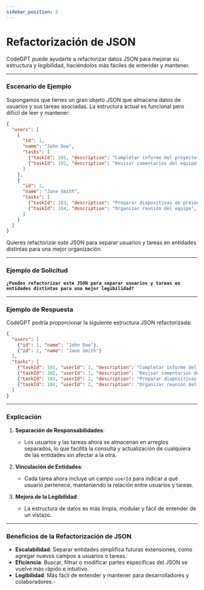 ```yaml
---
sidebar_position: 3
---
```

# Refactorización de JSON

CodeGPT puede ayudarte a refactorizar datos JSON para mejorar su estructura y legibilidad, haciéndolos más fáciles de entender y mantener.

---

### **Escenario de Ejemplo**

Supongamos que tienes un gran objeto JSON que almacena datos de usuarios y sus tareas asociadas. La estructura actual es funcional pero difícil de leer y mantener:

```json
{
  "users": [
    {
      "id": 1,
      "name": "John Doe",
      "tasks": [
        {"taskId": 101, "description": "Completar informe del proyecto", "status": "hecho"},
        {"taskId": 102, "description": "Revisar comentarios del equipo", "status": "pendiente"}
      ]
    },
    {
      "id": 2,
      "name": "Jane Smith",
      "tasks": [
        {"taskId": 103, "description": "Preparar diapositivas de presentación", "status": "hecho"},
        {"taskId": 104, "description": "Organizar reunión del equipo", "status": "en progreso"}
      ]
    }
  ]
}
```

Quieres refactorizar este JSON para separar usuarios y tareas en entidades distintas para una mejor organización.

---

### **Ejemplo de Solicitud**

**`¿Puedes refactorizar este JSON para separar usuarios y tareas en entidades distintas para una mejor legibilidad?`**

---

### **Ejemplo de Respuesta**

CodeGPT podría proporcionar la siguiente estructura JSON refactorizada:

```json
{
  "users": [
    {"id": 1, "name": "John Doe"},
    {"id": 2, "name": "Jane Smith"}
  ],
  "tasks": [
    {"taskId": 101, "userId": 1, "description": "Completar informe del proyecto", "status": "hecho"},
    {"taskId": 102, "userId": 1, "description": "Revisar comentarios del equipo", "status": "pendiente"},
    {"taskId": 103, "userId": 2, "description": "Preparar diapositivas de presentación", "status": "hecho"},
    {"taskId": 104, "userId": 2, "description": "Organizar reunión del equipo", "status": "en progreso"}
  ]
}
```

---

### **Explicación**

1. **Separación de Responsabilidades**:  
   - Los usuarios y las tareas ahora se almacenan en arreglos separados, lo que facilita la consulta y actualización de cualquiera de las entidades sin afectar a la otra.

2. **Vinculación de Entidades**:  
   - Cada tarea ahora incluye un campo `userId` para indicar a qué usuario pertenece, manteniendo la relación entre usuarios y tareas.

3. **Mejora de la Legibilidad**:  
   - La estructura de datos es más limpia, modular y fácil de entender de un vistazo.

---

### **Beneficios de la Refactorización de JSON**

- **Escalabilidad**: Separar entidades simplifica futuras extensiones, como agregar nuevos campos a usuarios o tareas.  
- **Eficiencia**: Buscar, filtrar o modificar partes específicas del JSON se vuelve más rápido e intuitivo.  
- **Legibilidad**: Más fácil de entender y mantener para desarrolladores y colaboradores.-